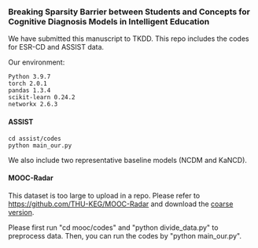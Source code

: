 ### Breaking Sparsity Barrier between Students and Concepts for Cognitive Diagnosis Models in Intelligent Education

We have submitted this manuscript to TKDD. This repo includes the codes for ESR-CD and ASSIST data. 

Our environment:
```
Python 3.9.7 
torch 2.0.1
pandas 1.3.4
scikit-learn 0.24.2
networkx 2.6.3
```


#### ASSIST
```
cd assist/codes
python main_our.py
```
We also include two representative baseline models (NCDM and KaNCD). 

#### MOOC-Radar
This dataset is too large to upload in a repo. Please refer to https://github.com/THU-KEG/MOOC-Radar and download the [coarse version](https://cloud.tsinghua.edu.cn/d/5443ee05152344c79419/). 

Please first run "cd mooc/codes" and "python divide_data.py" to preprocess data. Then, you can run the codes by "python main_our.py". 
